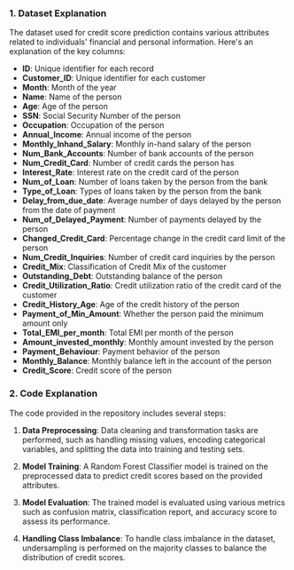 ### 1. Dataset Explanation

The dataset used for credit score prediction contains various attributes related to individuals' financial and personal information. Here's an explanation of the key columns:

- **ID**: Unique identifier for each record
- **Customer_ID**: Unique identifier for each customer
- **Month**: Month of the year
- **Name**: Name of the person
- **Age**: Age of the person
- **SSN**: Social Security Number of the person
- **Occupation**: Occupation of the person
- **Annual_Income**: Annual income of the person
- **Monthly_Inhand_Salary**: Monthly in-hand salary of the person
- **Num_Bank_Accounts**: Number of bank accounts of the person
- **Num_Credit_Card**: Number of credit cards the person has
- **Interest_Rate**: Interest rate on the credit card of the person
- **Num_of_Loan**: Number of loans taken by the person from the bank
- **Type_of_Loan**: Types of loans taken by the person from the bank
- **Delay_from_due_date**: Average number of days delayed by the person from the date of payment
- **Num_of_Delayed_Payment**: Number of payments delayed by the person
- **Changed_Credit_Card**: Percentage change in the credit card limit of the person
- **Num_Credit_Inquiries**: Number of credit card inquiries by the person
- **Credit_Mix**: Classification of Credit Mix of the customer
- **Outstanding_Debt**: Outstanding balance of the person
- **Credit_Utilization_Ratio**: Credit utilization ratio of the credit card of the customer
- **Credit_History_Age**: Age of the credit history of the person
- **Payment_of_Min_Amount**: Whether the person paid the minimum amount only
- **Total_EMI_per_month**: Total EMI per month of the person
- **Amount_invested_monthly**: Monthly amount invested by the person
- **Payment_Behaviour**: Payment behavior of the person
- **Monthly_Balance**: Monthly balance left in the account of the person
- **Credit_Score**: Credit score of the person

### 2. Code Explanation

The code provided in the repository includes several steps:

1. **Data Preprocessing**: Data cleaning and transformation tasks are performed, such as handling missing values, encoding categorical variables, and splitting the data into training and testing sets.

2. **Model Training**: A Random Forest Classifier model is trained on the preprocessed data to predict credit scores based on the provided attributes.

3. **Model Evaluation**: The trained model is evaluated using various metrics such as confusion matrix, classification report, and accuracy score to assess its performance.

4. **Handling Class Imbalance**: To handle class imbalance in the dataset, undersampling is performed on the majority classes to balance the distribution of credit scores.
